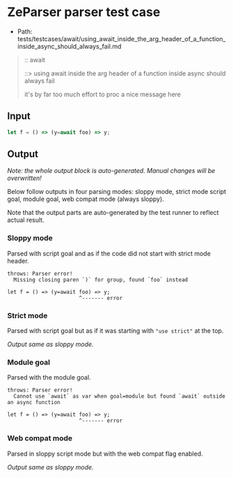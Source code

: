 # ZeParser parser test case

- Path: tests/testcases/await/using_await_inside_the_arg_header_of_a_function_inside_async_should_always_fail.md

> :: await
>
> ::> using await inside the arg header of a function inside async should always fail
>
> it's by far too much effort to proc a nice message here

## Input

`````js
let f = () => (y=await foo) => y;
`````

## Output

_Note: the whole output block is auto-generated. Manual changes will be overwritten!_

Below follow outputs in four parsing modes: sloppy mode, strict mode script goal, module goal, web compat mode (always sloppy).

Note that the output parts are auto-generated by the test runner to reflect actual result.

### Sloppy mode

Parsed with script goal and as if the code did not start with strict mode header.

`````
throws: Parser error!
  Missing closing paren `)` for group, found `foo` instead

let f = () => (y=await foo) => y;
                       ^------- error
`````

### Strict mode

Parsed with script goal but as if it was starting with `"use strict"` at the top.

_Output same as sloppy mode._

### Module goal

Parsed with the module goal.

`````
throws: Parser error!
  Cannot use `await` as var when goal=module but found `await` outside an async function

let f = () => (y=await foo) => y;
                       ^------- error
`````


### Web compat mode

Parsed in sloppy script mode but with the web compat flag enabled.

_Output same as sloppy mode._
